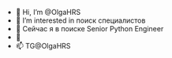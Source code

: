 - 👋 Hi, I’m @OlgaHRS
- 👀 I’m interested in поиск специалистов  
- 🌱 Сейчас я в поиске Senior Python Engineer
- 💞️ 
- 📫 TG@OlgaHRS

<!---
OlgaHRS/OlgaHRS is a ✨ special ✨ repository because its `README.md` (this file) appears on your GitHub profile.
You can click the Preview link to take a look at your changes.
--->
